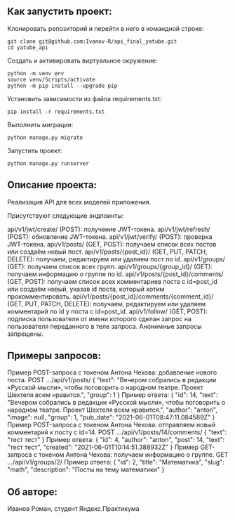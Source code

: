 ## Как запустить проект:
Клонировать репозиторий и перейти в него в командной строке:
```
git clone git@github.com:Ivanov-R/api_final_yatube.git
cd yatube_api
```
Cоздать и активировать виртуальное окружение:
```
python -m venv env
source venv/Scripts/activate
python -m pip install --upgrade pip
```
Установить зависимости из файла requirements.txt:
```
pip install -r requirements.txt
```
Выполнить миграции:
```
python manage.py migrate
```
Запустить проект:
```
python manage.py runserver
```
## Описание проекта:

Реализация API для всех моделей приложения.

Присутствуют следующие эндпоинты:

api/v1/jwt/create/ (POST): получение JWT-токена.
api/v1/jwt/refresh/ (POST): обновление JWT-токена.
api/v1/jwt/verify/ (POST): проверка JWT-токена.
api/v1/posts/ (GET, POST): получаем список всех постов или создаём новый пост.
api/v1/posts/{post_id}/ (GET, PUT, PATCH, DELETE): получаем, редактируем или удаляем пост по id.
api/v1/groups/ (GET): получаем список всех групп.
api/v1/groups/{group_id}/ (GET): получаем информацию о группе по id.
api/v1/posts/{post_id}/comments/ (GET, POST): получаем список всех комментариев поста с id=post_id или создаём новый, указав id поста, который хотим прокомментировать.
api/v1/posts/{post_id}/comments/{comment_id}/ (GET, PUT, PATCH, DELETE): получаем, редактируем или удаляем комментарий по id у поста с id=post_id.
api/v1/follow/ (GET, POST): подписка пользователя от имени которого сделан запрос на пользователя переданного в теле запроса. Анонимные запросы запрещены.

## Примеры запросов:

Пример POST-запроса с токеном Антона Чехова: добавление нового поста.
POST .../api/v1/posts/
{
    "text": "Вечером собрались в редакции «Русской мысли», чтобы поговорить о народном театре. Проект Шехтеля всем нравится.",
    "group": 1
} 
Пример ответа:
{
    "id": 14,
    "text": "Вечером собрались в редакции «Русской мысли», чтобы поговорить о народном театре. Проект Шехтеля всем нравится.",
    "author": "anton",
    "image": null,
    "group": 1,
    "pub_date": "2021-06-01T08:47:11.084589Z"
} 
Пример POST-запроса с токеном Антона Чехова: отправляем новый комментарий к посту с id=14.
POST .../api/v1/posts/14/comments/
{
    "text": "тест тест"
} 
Пример ответа:
{
    "id": 4,
    "author": "anton",
    "post": 14,
    "text": "тест тест",
    "created": "2021-06-01T10:14:51.388932Z"
} 
Пример GET-запроса с токеном Антона Чехова: получаем информацию о группе.
GET .../api/v1/groups/2/
Пример ответа:
{
    "id": 2,
    "title": "Математика",
    "slug": "math",
    "description": "Посты на тему математики"
} 

## Об авторе:

Иванов Роман, студент Яндекс.Практикума 
